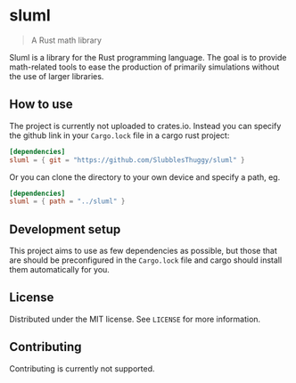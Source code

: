 # sluml
>A Rust math library

Sluml is a library for the Rust programming language. The goal is to provide math-related tools to ease the production of primarily simulations without the use of larger libraries.

## How to use

The project is currently not uploaded to crates.io. Instead you can specify the github link in your ``Cargo.lock`` file in a cargo rust project:
```toml
[dependencies]
sluml = { git = "https://github.com/SlubblesThuggy/sluml" }
```
Or you can clone the directory to your own device and specify a path, eg.
```toml
[dependencies]
sluml = { path = "../sluml" }
```

## Development setup

This project aims to use as few dependencies as possible, but those that are should be preconfigured in the ``Cargo.lock`` file and cargo should install them automatically for you.

## License

Distributed under the MIT license. See ``LICENSE`` for more information.

## Contributing

Contributing is currently not supported.
